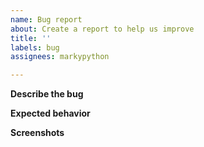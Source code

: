 ```yaml
---
name: Bug report
about: Create a report to help us improve
title: ''
labels: bug
assignees: markypython

---
```


**Describe the bug**
<!-- A clear and concise description of what the bug is. -->

**Expected behavior**
<!-- A clear and concise description of what you expected to happen. -->

**Screenshots**
<!-- If applicable, add screenshots to help explain your problem. -->
